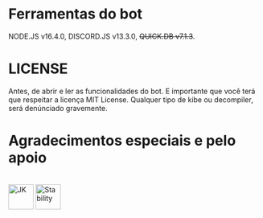 # Ferramentas do bot

NODE.JS v16.4.0, DISCORD.JS v13.3.0, ~~QUICK.DB v7.1.3~~.

# LICENSE

Antes, de abrir e ler as funcionalidades do bot. E importante que você terá que respeitar a licença MIT License. Qualquer tipo de kibe ou decompiler, será denúnciado gravemente. 

# Agradecimentos especiais e pelo apoio

<div style="display: inline_block"><br>
  <img align="center" alt="JK" height="50" width="50" src="https://cdn.discordapp.com/icons/786677580970328094/234f2029a4142b91c2420a7f8c9270d6.png?size=2048">
  <img align="center" alt="Stability" height="50" width="50" src="https://cdn.discordapp.com/attachments/878272706473242655/958322615573954641/logo_null_0pGXyF.png?size=2048">
</div>
